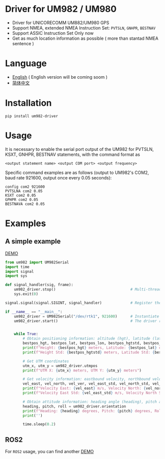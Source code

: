 # Driver for UM982 / UM980

- Driver for UNICORECOMM UM882/UM980 GPS
- Support NMEA, extended NMEA Instruction Set: `PVTSLN`, `GNHPR`, `BESTNAV`
- Support ASSIC Instruction Set Only now
- Get as much location information as possible ( more than stantad NMEA sentence )

# Language

- [English](readme.md) ( English version will be coming soom )
- [简体中文](appendix/readme_zh.md)



# Installation

```
pip install um982-driver
```

# Usage

It is necessary to enable the serial port output of the UM982 for PVTSLN, KSXT, GNHPR, BESTNAV statements, with the command format as

```
<output statement name> <output COM port> <output frequency>
```

Specific command examples are as follows (output to UM982's COM2, baud rate 921600, output once every 0.05 seconds):

```
config com2 921600
PVTSLNA com2 0.05
KSXT com2 0.05
GPHPR com2 0.05
BESTNAVA com2 0.05
```

# Examples
## A simple example


[DEMO](demo/simple_demp/demp.py)

```python
from um982 import UM982Serial
import time
import signal
import sys

def signal_handler(sig, frame):
    um982_driver.stop()                                  # Multi-thread cleaning
    sys.exit(0)

signal.signal(signal.SIGINT, signal_handler)             # Register the opt-out function

if __name__ == "__main__":
    um982_driver = UM982Serial("/dev/rtk1", 921600)      # Instantiate the driving object
    um982_driver.start()                                 # The driver runs in a multi-threaded manner


    while True:
        # Obtain positioning information: altitude (hgt), latitude (lat), longitude (lon) and their standard deviations
        bestpos_hgt, bestpos_lat, bestpos_lon, bestpos_hgtstd, bestpos_latstd, bestpos_lonstd = um982_driver.fix
        print(f"Height: {bestpos_hgt} meters, Latitude: {bestpos_lat} degrees, Longitude: {bestpos_lon} degrees")
        print(f"Height Std: {bestpos_hgtstd} meters, Latitude Std: {bestpos_latstd} meters, Longitude Std: {bestpos_lonstd} meters")

        # Get UTM coordinates
        utm_x, utm_y = um982_driver.utmpos
        print(f"UTM X: {utm_x} meters, UTM Y: {utm_y} meters")

        # Get velocity information: eastbound velocity, northbound velocity, vertical velocity, and their standard deviations
        vel_east, vel_north, vel_ver, vel_east_std, vel_north_std, vel_ver_std = um982_driver.vel
        print(f"Velocity East: {vel_east} m/s, Velocity North: {vel_north} m/s, Velocity Vertical: {vel_ver} m/s")
        print(f"Velocity East Std: {vel_east_std} m/s, Velocity North Std: {vel_north_std} m/s, Velocity Vertical Std: {vel_ver_std} m/s")

        # Obtain attitude information: heading angle (heading), pitch angle (pitch), roll angle (roll)
        heading, pitch, roll = um982_driver.orientation
        print(f"Heading: {heading} degrees, Pitch: {pitch} degrees, Roll: {roll} degrees")
        print('')

        time.sleep(0.2)
```

## ROS2

For `ROS2` usage, you can find another [DEMO](demo/ros2/)



